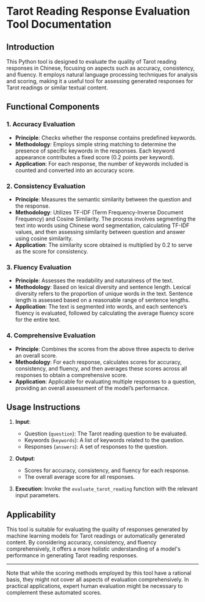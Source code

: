 # Tarot Reading Response Evaluation Tool Documentation

## Introduction
This Python tool is designed to evaluate the quality of Tarot reading responses in Chinese, focusing on aspects such as accuracy, consistency, and fluency. It employs natural language processing techniques for analysis and scoring, making it a useful tool for assessing generated responses for Tarot readings or similar textual content.

## Functional Components

### 1. Accuracy Evaluation
- **Principle**: Checks whether the response contains predefined keywords.
- **Methodology**: Employs simple string matching to determine the presence of specific keywords in the responses. Each keyword appearance contributes a fixed score (0.2 points per keyword).
- **Application**: For each response, the number of keywords included is counted and converted into an accuracy score.

### 2. Consistency Evaluation
- **Principle**: Measures the semantic similarity between the question and the response.
- **Methodology**: Utilizes TF-IDF (Term Frequency-Inverse Document Frequency) and Cosine Similarity. The process involves segmenting the text into words using Chinese word segmentation, calculating TF-IDF values, and then assessing similarity between question and answer using cosine similarity.
- **Application**: The similarity score obtained is multiplied by 0.2 to serve as the score for consistency.

### 3. Fluency Evaluation
- **Principle**: Assesses the readability and naturalness of the text.
- **Methodology**: Based on lexical diversity and sentence length. Lexical diversity refers to the proportion of unique words in the text. Sentence length is assessed based on a reasonable range of sentence lengths.
- **Application**: The text is segmented into words, and each sentence’s fluency is evaluated, followed by calculating the average fluency score for the entire text.

### 4. Comprehensive Evaluation
- **Principle**: Combines the scores from the above three aspects to derive an overall score.
- **Methodology**: For each response, calculates scores for accuracy, consistency, and fluency, and then averages these scores across all responses to obtain a comprehensive score.
- **Application**: Applicable for evaluating multiple responses to a question, providing an overall assessment of the model’s performance.

## Usage Instructions
1. **Input**:
   - Question (`question`): The Tarot reading question to be evaluated.
   - Keywords (`keywords`): A list of keywords related to the question.
   - Responses (`answers`): A set of responses to the question.

2. **Output**:
   - Scores for accuracy, consistency, and fluency for each response.
   - The overall average score for all responses.

3. **Execution**: Invoke the `evaluate_tarot_reading` function with the relevant input parameters.

## Applicability
This tool is suitable for evaluating the quality of responses generated by machine learning models for Tarot readings or automatically generated content. By considering accuracy, consistency, and fluency comprehensively, it offers a more holistic understanding of a model's performance in generating Tarot reading responses.

---

Note that while the scoring methods employed by this tool have a rational basis, they might not cover all aspects of evaluation comprehensively. In practical applications, expert human evaluation might be necessary to complement these automated scores.